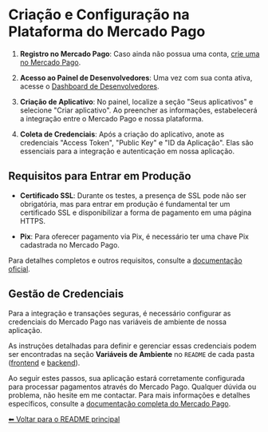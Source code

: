 # Criação e Configuração na Plataforma do Mercado Pago

1. **Registro no Mercado Pago**: Caso ainda não possua uma conta, [crie uma no Mercado Pago](https://www.mercadopago.com.br/).

2. **Acesso ao Painel de Desenvolvedores**: Uma vez com sua conta ativa, acesse o [Dashboard de Desenvolvedores](https://www.mercadopago.com.br/developers).

3. **Criação de Aplicativo**: No painel, localize a seção "Seus aplicativos" e selecione "Criar aplicativo". Ao preencher as informações, estabelecerá a integração entre o Mercado Pago e nossa plataforma.

4. **Coleta de Credenciais**: Após a criação do aplicativo, anote as credenciais "Access Token", "Public Key" e "ID da Aplicação". Elas são essenciais para a integração e autenticação em nossa aplicação.

## Requisitos para Entrar em Produção

- **Certificado SSL**: Durante os testes, a presença de SSL pode não ser obrigatória, mas para entrar em produção é fundamental ter um certificado SSL e disponibilizar a forma de pagamento em uma página HTTPS.

- **Pix**: Para oferecer pagamento via Pix, é necessário ter uma chave Pix cadastrada no Mercado Pago.

Para detalhes completos e outros requisitos, consulte a [documentação oficial](https://www.mercadopago.com.br/developers/pt/docs/checkout-api/integration-test/go-to-production-requirements).

## Gestão de Credenciais

Para a integração e transações seguras, é necessário configurar as credenciais do Mercado Pago nas variáveis de ambiente de nossa aplicação.

As instruções detalhadas para definir e gerenciar essas credenciais podem ser encontradas na seção **Variáveis de Ambiente** no `README` de cada pasta ([frontend](frontend/README.md) e [backend](backend/README.md)).

Ao seguir estes passos, sua aplicação estará corretamente configurada para processar pagamentos através do Mercado Pago. Qualquer dúvida ou problema, não hesite em me contactar. Para mais informações e detalhes específicos, consulte a [documentação completa do Mercado Pago](https://www.mercadopago.com.br/developers/pt/guides).

[⬅ Voltar para o README principal](./README.md)
